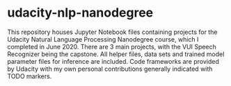 # udacity-nlp-nanodegree

This repository houses Jupyter Notebook files containing projects for the Udacity Natural Language Processing Nanodegree course, which I completed in June 2020. There are 3 main projects, with the VUI Speech Recognizer being the capstone. All helper files, data sets and trained model parameter files for inference are included. Code frameworks are provided by Udacity with my own personal contributions generally indicated with TODO markers.
